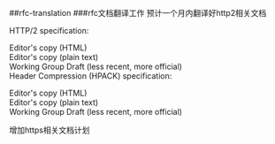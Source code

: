 ##rfc-translation
###rfc文档翻译工作
预计一个月内翻译好http2相关文档  

HTTP/2 specification:   

Editor's copy (HTML)   
Editor's copy (plain text)   
Working Group Draft (less recent, more official)  
Header Compression (HPACK) specification:   

Editor's copy (HTML)   
Editor's copy (plain text)   
Working Group Draft (less recent, more official)   

增加https相关文档计划
